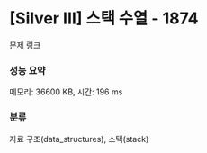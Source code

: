 # [Silver III] 스택 수열 - 1874 

[문제 링크](https://www.acmicpc.net/problem/1874) 

### 성능 요약

메모리: 36600 KB, 시간: 196 ms

### 분류

자료 구조(data_structures), 스택(stack)

